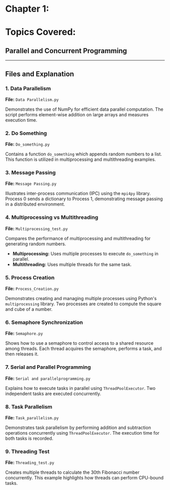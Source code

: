 # Chapter 1:
# Topics Covered:
## Parallel and Concurrent Programming 

---

## Files and Explanation

### 1. **Data Parallelism**
**File:** `Data Parallelism.py`

Demonstrates the use of NumPy for efficient data parallel computation. The script performs element-wise addition on large arrays and measures execution time.

### 2. **Do Something**
**File:** `Do_something.py`

Contains a function `do_something` which appends random numbers to a list. This function is utilized in multiprocessing and multithreading examples.

### 3. **Message Passing**
**File:** `Message Passing.py`

Illustrates inter-process communication (IPC) using the `mpi4py` library. Process 0 sends a dictionary to Process 1, demonstrating message passing in a distributed environment.

### 4. **Multiprocessing vs Multithreading**
**File:** `Multiprocessing_test.py`

Compares the performance of multiprocessing and multithreading for generating random numbers. 
- **Multiprocessing:** Uses multiple processes to execute `do_something` in parallel.
- **Multithreading:** Uses multiple threads for the same task.

### 5. **Process Creation**
**File:** `Process_Creation.py`

Demonstrates creating and managing multiple processes using Python's `multiprocessing` library. Two processes are created to compute the square and cube of a number.

### 6. **Semaphore Synchronization**
**File:** `Semaphore.py`

Shows how to use a semaphore to control access to a shared resource among threads. Each thread acquires the semaphore, performs a task, and then releases it.

### 7. **Serial and Parallel Programming**
**File:** `Serial and parallelprogramming.py`

Explains how to execute tasks in parallel using `ThreadPoolExecutor`. Two independent tasks are executed concurrently.

### 8. **Task Parallelism**
**File:** `Task_parallelism.py`

Demonstrates task parallelism by performing addition and subtraction operations concurrently using `ThreadPoolExecutor`. The execution time for both tasks is recorded.

### 9. **Threading Test**
**File:** `Threading_test.py`

Creates multiple threads to calculate the 30th Fibonacci number concurrently. This example highlights how threads can perform CPU-bound tasks.

